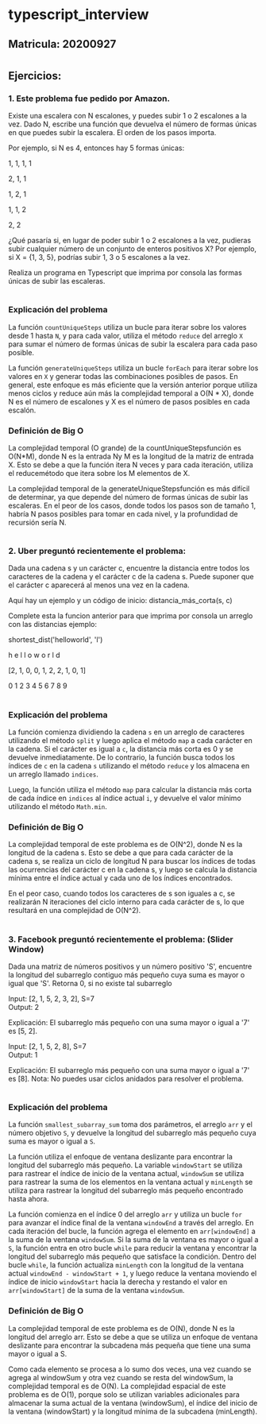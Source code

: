 # typescript_interview

## Matricula: 20200927

#

## Ejercicios: 
### 1. Este problema fue pedido por Amazon. 

Existe una escalera con N escalones, y puedes subir 1 o 2 escalones a la vez. Dado N, escribe una función que devuelva el número de formas únicas en que puedes subir la escalera. El orden de los pasos importa. 

 Por ejemplo, si N es 4, entonces hay 5 formas únicas: 

1, 1, 1, 1

2, 1, 1 

1, 2, 1 

1, 1, 2 

2, 2 

¿Qué pasaría si, en lugar de poder subir 1 o 2 escalones a la vez, pudieras subir cualquier número de un conjunto de enteros positivos X? Por ejemplo, si X = {1, 3, 5}, podrías subir 1, 3 o 5 escalones a la vez. 

Realiza un programa en Typescript que imprima por consola las formas únicas de subir las escaleras.  

# 


### Explicación del problema

La función `countUniqueSteps` utiliza un bucle para iterar sobre los valores desde 1 hasta `N`, y para cada valor, utiliza el método `reduce` del arreglo `X` para sumar el número de formas únicas de subir la escalera para cada paso posible. 

La función `generateUniqueSteps` utiliza un bucle `forEach` para iterar sobre los valores en `X` y generar todas las combinaciones posibles de pasos. En general, este enfoque es más eficiente que la versión anterior porque utiliza menos ciclos y reduce aún más la complejidad temporal a O(N * X), donde N es el número de escalones y X es el número de pasos posibles en cada escalón.


### Definición de Big O

La complejidad temporal (O grande) de la countUniqueStepsfunción es O(N*M), donde N es la entrada Ny M es la longitud de la matriz de entrada X. Esto se debe a que la función itera N veces y para cada iteración, utiliza el reducemétodo que itera sobre los M elementos de X.

La complejidad temporal de la generateUniqueStepsfunción es más difícil de determinar, ya que depende del número de formas únicas de subir las escaleras. En el peor de los casos, donde todos los pasos son de tamaño 1, habría N pasos posibles para tomar en cada nivel, y la profundidad de recursión sería N. 

#

### 2. Uber preguntó recientemente el problema:  

Dada una cadena s y un carácter c, encuentre la distancia entre todos los caracteres de la cadena y el carácter c de la cadena s. Puede suponer que el carácter c aparecerá al menos una vez en la cadena. 

Aquí hay un ejemplo y un código de inicio: 
distancia_más_corta(s, c) 

 Complete esta la funcion anterior para que imprima por consola un arreglo con las distancias ejemplo:  
 
shortest_dist('helloworld', 'l') 

   h  e  l  l  o  w  o  r  l  d 
   
 [2, 1, 0, 0, 1, 2, 2, 1, 0, 1] 
 
   0  1  2  3  4  5  6  7  8  9 
   
#   

### Explicación del problema

La función comienza dividiendo la cadena `s` en un arreglo de caracteres utilizando el método `split` y luego aplica el método `map` a cada carácter en la cadena. Si el carácter es igual a `c`, la distancia más corta es 0 y se devuelve inmediatamente. De lo contrario, la función busca todos los índices de `c` en la cadena `s` utilizando el método `reduce` y los almacena en un arreglo llamado `indices`.

Luego, la función utiliza el método `map` para calcular la distancia más corta de cada índice en `indices` al índice actual `i`, y devuelve el valor mínimo utilizando el método `Math.min`.


### Definición de Big O

La complejidad temporal de este problema es de O(N^2), donde N es la longitud de la cadena s. Esto se debe a que para cada carácter de la cadena s, se realiza un ciclo de longitud N para buscar los índices de todas las ocurrencias del carácter c en la cadena s, y luego se calcula la distancia mínima entre el índice actual y cada uno de los índices encontrados. 

En el peor caso, cuando todos los caracteres de s son iguales a c, se realizarán N iteraciones del ciclo interno para cada carácter de s, lo que resultará en una complejidad de O(N^2). 

#
    
 ### 3. Facebook preguntó recientemente el problema: (Slider Window) 

Dada una matriz de números positivos y un número positivo 'S', encuentre la longitud del subarreglo contiguo más pequeño cuya suma es mayor o igual que 'S'. Retorna 0, si no existe tal subarreglo 

Input: [2, 1, 5, 2, 3, 2], S=7  
Output: 2 

Explicación: El subarreglo más pequeño con una suma mayor o igual a '7' es [5, 2]. 

Input: [2, 1, 5, 2, 8], S=7  
Output: 1 

Explicación: El subarreglo más pequeño con una suma mayor o igual a '7' es [8]. 
Nota: No puedes usar ciclos anidados para resolver el problema.  

#

### Explicación del problema

La función `smallest_subarray_sum` toma dos parámetros, el arreglo `arr` y el número objetivo `S`, y devuelve la longitud del subarreglo más pequeño cuya suma es mayor o igual a `S`.

La función utiliza el enfoque de ventana deslizante para encontrar la longitud del subarreglo más pequeño. La variable `windowStart` se utiliza para rastrear el índice de inicio de la ventana actual, `windowSum` se utiliza para rastrear la suma de los elementos en la ventana actual y `minLength` se utiliza para rastrear la longitud del subarreglo más pequeño encontrado hasta ahora.

La función comienza en el índice 0 del arreglo `arr` y utiliza un bucle `for` para avanzar el índice final de la ventana `windowEnd` a través del arreglo. En cada iteración del bucle, la función agrega el elemento en `arr[windowEnd]` a la suma de la ventana `windowSum`. Si la suma de la ventana es mayor o igual a `S`, la función entra en otro bucle `while` para reducir la ventana y encontrar la longitud del subarreglo más pequeño que satisface la condición. Dentro del bucle `while`, la función actualiza `minLength` con la longitud de la ventana actual `windowEnd - windowStart + 1`, y luego reduce la ventana moviendo el índice de inicio `windowStart` hacia la derecha y restando el valor en `arr[windowStart]` de la suma de la ventana `windowSum`.


### Definición de Big O

La complejidad temporal de este problema es de O(N), donde N es la longitud del arreglo arr. Esto se debe a que se utiliza un enfoque de ventana deslizante para encontrar la subcadena más pequeña que tiene una suma mayor o igual a S. 

Como cada elemento se procesa a lo sumo dos veces, una vez cuando se agrega al windowSum y otra vez cuando se resta del windowSum, la complejidad temporal es de O(N). La complejidad espacial de este problema es de O(1), porque solo se utilizan variables adicionales para almacenar la suma actual de la ventana (windowSum), el índice del inicio de la ventana (windowStart) y la longitud mínima de la subcadena (minLength).


